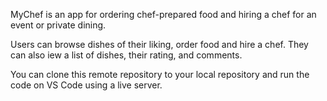 MyChef is an app for ordering chef-prepared food and hiring a chef for an event or private dining.

Users can browse dishes of their liking, order food and hire a chef.
They can also iew a list of dishes, their rating, and comments.

You can clone this remote repository to your local repository and run the code on VS Code using a live server.
